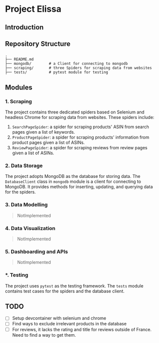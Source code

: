 # Project Elissa

## Introduction

## Repository Structure

```
.
├── README.md
├── mongodb/        # a Client for connecting to mongodb
├── scraping/       # three Spiders for scraping data from websites
├── tests/          # pytest module for testing
```

## Modules

### 1. Scraping

The project contains three dedicated spiders based on Selenium and headless Chrome for scraping data from websites. These spiders include:

1. `SearchPageSpider`: a spider for scraping products' ASIN from search pages given a list of keywords.
2. `ProductPageSpider`: a spider for scraping products' information from product pages given a list of ASINs.
3. `ReviewPageSpider`: a spider for scraping reviews from review pages given a list of ASINs.

### 2. Data Storage

The project adopts MongoDB as the database for storing data. The `DatabaseClient` class in `mongodb` module is a client for connecting to MongoDB. It provides methods for inserting, updating, and querying data for the spiders.

### 3. Data Modelling

> NotImplemented

### 4. Data Visualization

> NotImplemented

### 5. Dashboarding and APIs

> NotImplemented

### \*. Testing

The project uses `pytest` as the testing framework. The `tests` module contains test cases for the spiders and the database client.

## TODO

- [ ] Setup devcontainer with selenium and chrome
- [ ] Find ways to exclude irrelevant products in the database
- [ ] For reviews, it lacks the rating and title for reviews outside of France. Need to find a way to get them.
